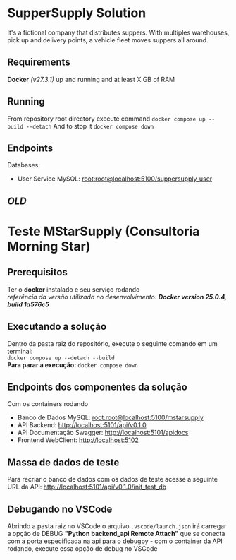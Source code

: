 # SupperSupply Solution
It's a fictional company that distributes suppers. With multiples warehouses, pick up and delivery points, a vehicle fleet moves suppers all around.

## Requirements
**Docker** _(v27.3.1)_ up and running and at least X GB of RAM

## Running
From repository root directory execute command `docker compose up --build --detach`
And to stop it `docker compose down`

## Endpoints
Databases:
- User Service MySQL: <root:root@localhost:5100/suppersupply_user>



_OLD_
---

# Teste MStarSupply (Consultoria Morning Star)

## Prerequisitos
Ter o **docker** instalado e seu serviço rodando\
_referência da versão utilizada no desenvolvimento: **Docker version 25.0.4, build 1a576c5**_

## Executando a solução 
Dentro da pasta raiz do repositório, execute o seguinte comando em um terminal:\
`docker compose up --detach --build`\
**Para parar a execução:** `docker compose down`

## Endpoints dos componentes da solução
Com os containers rodando
- Banco de Dados MySQL: <root:root@localhost:5100/mstarsupply>
- API Backend: <http://localhost:5101/api/v0.1.0>
- API Documentação Swagger: <http://localhost:5101/apidocs>
- Frontend WebClient: <http://localhost:5102>

## Massa de dados de teste
Para recriar o banco de dados com os dados de teste acesse a seguinte URL da API: <http://localhost:5101/api/v0.1.0/init_test_db>

## Debugando no VSCode
Abrindo a pasta raiz no VSCode o arquivo `.vscode/launch.json` irá carregar a opção de DEBUG **"Python backend_api Remote Attach"** que se conecta com a porta especificada na api para o debugpy - com o container da API rodando, execute essa opção de debug no VSCode

